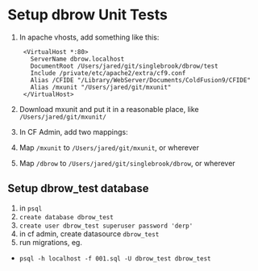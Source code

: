 Setup dbrow Unit Tests
================

1. In apache vhosts, add something like this:

        <VirtualHost *:80>
          ServerName dbrow.localhost
          DocumentRoot /Users/jared/git/singlebrook/dbrow/test
          Include /private/etc/apache2/extra/cf9.conf
          Alias /CFIDE "/Library/WebServer/Documents/ColdFusion9/CFIDE"
          Alias /mxunit "/Users/jared/git/mxunit"
        </VirtualHost>

1. Download mxunit and put it in a reasonable place, like `/Users/jared/git/mxunit/`
1. In CF Admin, add two mappings:
  1. Map `/mxunit` to `/Users/jared/git/mxunit`, or wherever
  1. Map `/dbrow` to `/Users/jared/git/singlebrook/dbrow`, or wherever

Setup dbrow_test database
-------------------------

1. in `psql`
  1. `create database dbrow_test`
  1. `create user dbrow_test superuser password 'derp'`
1. in cf admin, create datasource `dbrow_test`
1. run migrations, eg.
  * `psql -h localhost -f 001.sql -U dbrow_test dbrow_test`
